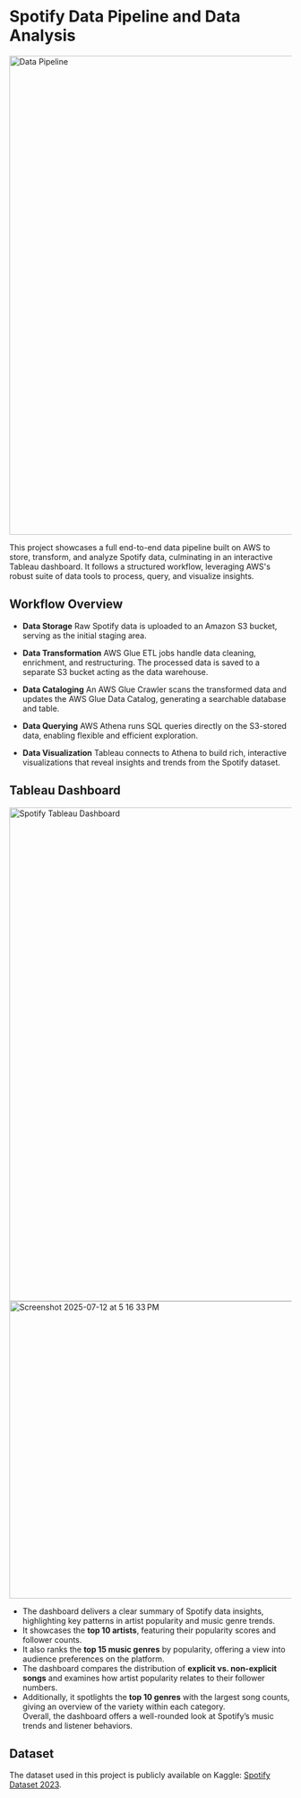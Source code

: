 # Spotify Data Pipeline and Data Analysis

<img width="854" alt="Data Pipeline" src="https://github.com/sabarishsubramaniam2000/Spotify-Data-Pipeline-And-Analysis/assets/84472301/2ece16cb-c403-470d-85ad-890cf1032414">

This project showcases a full end-to-end data pipeline built on AWS to store, transform, and analyze Spotify data, culminating in an interactive Tableau dashboard. It follows a structured workflow, leveraging AWS's robust suite of data tools to process, query, and visualize insights.

## Workflow Overview

- **Data Storage**
  Raw Spotify data is uploaded to an Amazon S3 bucket, serving as the initial staging area.

- **Data Transformation**
  AWS Glue ETL jobs handle data cleaning, enrichment, and restructuring. The processed data is saved to a separate S3 bucket acting as the data warehouse.

- **Data Cataloging**
  An AWS Glue Crawler scans the transformed data and updates the AWS Glue Data Catalog, generating a searchable database and table.

- **Data Querying**
  AWS Athena runs SQL queries directly on the S3-stored data, enabling flexible and efficient exploration.

- **Data Visualization**
  Tableau connects to Athena to build rich, interactive visualizations that reveal insights and trends from the Spotify dataset.

## Tableau Dashboard

<img width="880" alt="Spotify Tableau Dashboard" src="https://github.com/sabarishsubramaniam2000/Spotify-Data-Pipeline-And-Analysis/assets/84472301/2b3ba5db-8ec5-48e9-8144-12b3b5bad222">

<img width="885" height="530" alt="Screenshot 2025-07-12 at 5 16 33 PM" src="https://github.com/user-attachments/assets/582c841e-5b53-4f22-8a35-d7cb4999075f" />


- The dashboard delivers a clear summary of Spotify data insights, highlighting key patterns in artist popularity and music genre trends.  
- It showcases the **top 10 artists**, featuring their popularity scores and follower counts.  
- It also ranks the **top 15 music genres** by popularity, offering a view into audience preferences on the platform.  
- The dashboard compares the distribution of **explicit vs. non-explicit songs** and examines how artist popularity relates to their follower numbers.  
- Additionally, it spotlights the **top 10 genres** with the largest song counts, giving an overview of the variety within each category.  
Overall, the dashboard offers a well-rounded look at Spotify’s music trends and listener behaviors.

## Dataset
The dataset used in this project is publicly available on Kaggle: [Spotify Dataset 2023](https://www.kaggle.com/datasets/tonygordonjr/spotify-dataset-2023).
